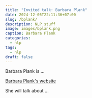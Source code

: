 ```yaml
---
title: "Invited talk: Barbara Plank"
date: 2024-12-05T22:11:36+07:00
slug: /bplank/
description: NLP stuff
image: images/bplank.png
caption: Barbara Plank
categories:
  - nlp
tags:
  - nlp
draft: false
---
```


Barbara Plank is ...

[Barbara Plank's website](https://bplank.github.io/)

She will talk about ...


